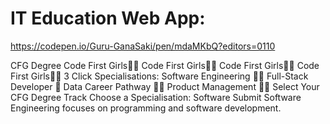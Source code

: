 # IT Education Web App: 
https://codepen.io/Guru-GanaSaki/pen/mdaMKbQ?editors=0110

CFG Degree
Code First Girls👩‍💻 Code First Girls👩‍💻 Code First Girls👩‍💻 Code First Girls👩‍💻
3
Click
Specialisations:
Software Engineering 👩‍🦱
Full-Stack Developer 👸
Data Career Pathway 👩‍🦰
Product Management 👱‍♀️
Select Your CFG Degree Track
Choose a Specialisation: 
Software
Submit
Software Engineering focuses on programming and software development.
